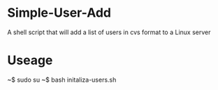 Simple-User-Add
===============

A shell script that will add a list of users in cvs format to a Linux server

Useage
===============
~$ sudo su
~$ bash initaliza-users.sh
